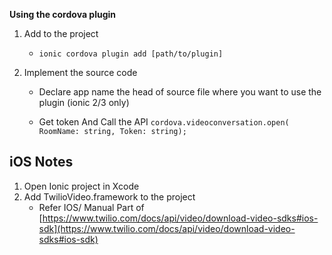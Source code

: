 **Using the cordova plugin**

1. Add to the project
    - `ionic cordova plugin add [path/to/plugin]`
  
2. Implement the source code
  
    - Declare app name the head of source file where you want to use the plugin (ionic 2/3 only)
  
    - Get token And Call the API
    `cordova.videoconversation.open( RoomName: string, Token: string);`


## iOS Notes
  1. Open Ionic project in Xcode
  3.  Add TwilioVideo.framework to the project
      - Refer IOS/ Manual  Part of [https://www.twilio.com/docs/api/video/download-video-sdks#ios-sdk](https://www.twilio.com/docs/api/video/download-video-sdks#ios-sdk)
